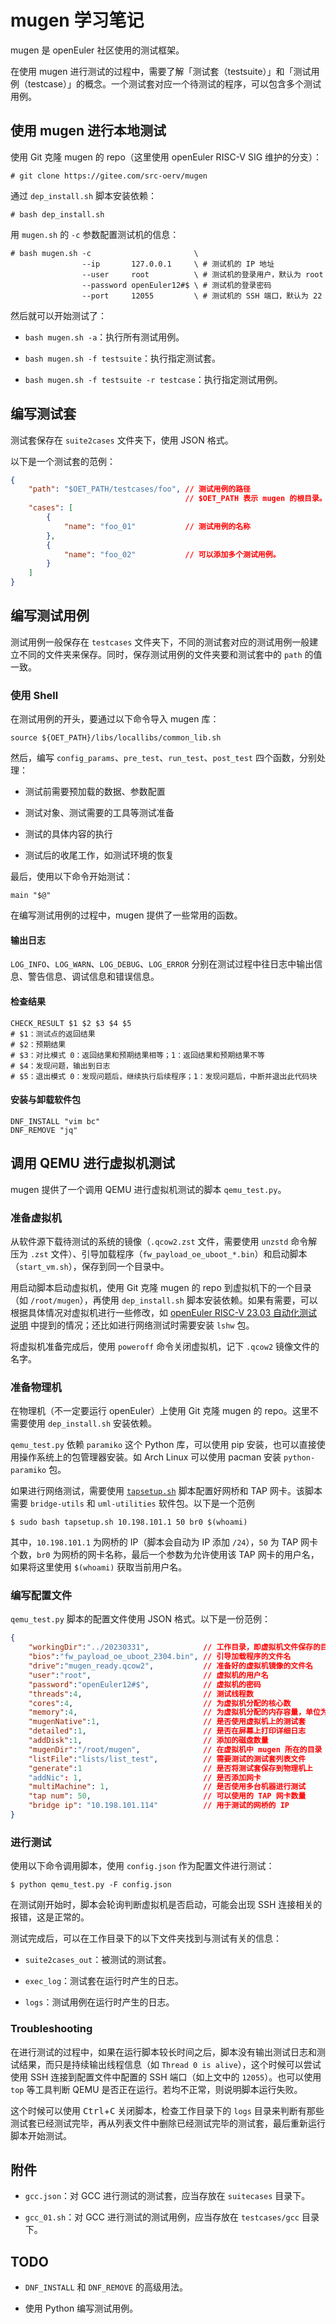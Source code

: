 # mugen 学习笔记

mugen 是 openEuler 社区使用的测试框架。

在使用 mugen 进行测试的过程中，需要了解「测试套（testsuite）」和「测试用例（testcase）」的概念。一个测试套对应一个待测试的程序，可以包含多个测试用例。

## 使用 mugen 进行本地测试

使用 Git 克隆 mugen 的 repo（这里使用 openEuler RISC-V SIG 维护的分支）：

```shell-session
# git clone https://gitee.com/src-oerv/mugen
```

通过 `dep_install.sh` 脚本安装依赖：

```shell-session
# bash dep_install.sh
```

用 `mugen.sh` 的 `-c` 参数配置测试机的信息：

```shell-session
# bash mugen.sh -c                       \
                --ip       127.0.0.1     \ # 测试机的 IP 地址
                --user     root          \ # 测试机的登录用户，默认为 root
                --password openEuler12#$ \ # 测试机的登录密码
                --port     12055         \ # 测试机的 SSH 端口，默认为 22
```

然后就可以开始测试了：

- `bash mugen.sh -a`：执行所有测试用例。
  
- `bash mugen.sh -f testsuite`：执行指定测试套。
  
- `bash mugen.sh -f testsuite -r testcase`：执行指定测试用例。
  

## 编写测试套

测试套保存在 `suite2cases` 文件夹下，使用 JSON 格式。

以下是一个测试套的范例：

```json
{
    "path": "$OET_PATH/testcases/foo", // 测试用例的路径
                                       // $OET_PATH 表示 mugen 的根目录。
    "cases": [
        {
            "name": "foo_01"           // 测试用例的名称
        },
        {
            "name": "foo_02"           // 可以添加多个测试用例。
        }
    ]
}
```

## 编写测试用例

测试用例一般保存在 `testcases` 文件夹下，不同的测试套对应的测试用例一般建立不同的文件夹来保存。同时，保存测试用例的文件夹要和测试套中的 `path` 的值一致。

### 使用 Shell

在测试用例的开头，要通过以下命令导入 mugen 库：

```shell
source ${OET_PATH}/libs/locallibs/common_lib.sh
```

然后，编写 `config_params`、`pre_test`、`run_test`、`post_test` 四个函数，分别处理：

- 测试前需要预加载的数据、参数配置
  
- 测试对象、测试需要的工具等测试准备
  
- 测试的具体内容的执行
  
- 测试后的收尾工作，如测试环境的恢复
  

最后，使用以下命令开始测试：

```shell
main "$@"
```

在编写测试用例的过程中，mugen 提供了一些常用的函数。

#### 输出日志

`LOG_INFO`、`LOG_WARN`、`LOG_DEBUG`、`LOG_ERROR` 分别在测试过程中往日志中输出信息、警告信息、调试信息和错误信息。

#### 检查结果

```shell
CHECK_RESULT $1 $2 $3 $4 $5
# $1：测试点的返回结果
# $2：预期结果
# $3：对比模式 0：返回结果和预期结果相等；1：返回结果和预期结果不等
# $4：发现问题，输出到日志
# $5：退出模式 0：发现问题后，继续执行后续程序；1：发现问题后，中断并退出此代码块
```

#### 安装与卸载软件包

```shell
DNF_INSTALL "vim bc"
DNF_REMOVE "jq"
```

## 调用 QEMU 进行虚拟机测试

mugen 提供了一个调用 QEMU 进行虚拟机测试的脚本 `qemu_test.py`。

### 准备虚拟机

从软件源下载待测试的系统的镜像（`.qcow2.zst` 文件，需要使用 `unzstd` 命令解压为 `.zst` 文件）、引导加载程序（`fw_payload_oe_uboot_*.bin`）和启动脚本（`start_vm.sh`），保存到同一个目录中。

用启动脚本启动虚拟机，使用 Git 克隆 mugen 的 repo 到虚拟机下的一个目录（如 `/root/mugen`），再使用 `dep_install.sh` 脚本安装依赖。如果有需要，可以根据具体情况对虚拟机进行一些修改，如 [openEuler RISC-V 23.03 自动化测试说明](https://github.com/brsf11/Tarsier-Internship/blob/main/Testing/0331-23.03testing/README.md) 中提到的情况；还比如进行网络测试时需要安装 `lshw` 包。

将虚拟机准备完成后，使用 `poweroff` 命令关闭虚拟机，记下 `.qcow2` 镜像文件的名字。

### 准备物理机

在物理机（不一定要运行 openEuler）上使用 Git 克隆 mugen 的 repo。这里不需要使用 `dep_install.sh` 安装依赖。

`qemu_test.py` 依赖 `paramiko` 这个 Python 库，可以使用 pip 安装，也可以直接使用操作系统上的包管理器安装。如 Arch Linux 可以使用 pacman 安装 `python-paramiko` 包。

如果进行网络测试，需要使用 [`tapsetup.sh`](https://github.com/KotorinMinami/plct-working/blob/main/qemu-tap-bridge/tapsetup.sh) 脚本配置好网桥和 TAP 网卡。该脚本需要 `bridge-utils` 和 `uml-utilities` 软件包。以下是一个范例

```shell-session
$ sudo bash tapsetup.sh 10.198.101.1 50 br0 $(whoami)
```

其中，`10.198.101.1` 为网桥的 IP（脚本会自动为 IP 添加 `/24`），`50` 为 TAP 网卡个数，`br0` 为网桥的网卡名称，最后一个参数为允许使用该 TAP 网卡的用户名，如果将这里使用 `$(whoami)` 获取当前用户名。

### 编写配置文件

`qemu_test.py` 脚本的配置文件使用 JSON 格式。以下是一份范例：

```json
{
    "workingDir":"../20230331",            // 工作目录，即虚拟机文件保存的目录
    "bios":"fw_payload_oe_uboot_2304.bin", // 引导加载程序的文件名
    "drive":"mugen_ready.qcow2",           // 准备好的虚拟机镜像的文件名
    "user":"root",                         // 虚拟机的用户名
    "password":"openEuler12#$",            // 虚拟机的密码
    "threads":4,                           // 测试线程数
    "cores":4,                             // 为虚拟机分配的核心数
    "memory":4,                            // 为虚拟机分配的内存容量，单位为 GB
    "mugenNative":1,                       // 是否使用虚拟机上的测试套
    "detailed":1,                          // 是否在屏幕上打印详细日志
    "addDisk":1,                           // 添加的磁盘数量
    "mugenDir":"/root/mugen",              // 在虚拟机中 mugen 所在的目录
    "listFile":"lists/list_test",          // 需要测试的测试套列表文件
    "generate":1                           // 是否将测试套保存到物理机上
    "addNic": 1,                           // 是否添加网卡
    "multiMachine": 1,                     // 是否使用多台机器进行测试
    "tap num": 50,                         // 可以使用的 TAP 网卡数量
    "bridge ip": "10.198.101.114"          // 用于测试的网桥的 IP
}
```

### 进行测试

使用以下命令调用脚本，使用 `config.json` 作为配置文件进行测试：

```shell-session
$ python qemu_test.py -F config.json
```

在测试刚开始时，脚本会轮询判断虚拟机是否启动，可能会出现 SSH 连接相关的报错，这是正常的。

测试完成后，可以在工作目录下的以下文件夹找到与测试有关的信息：

- `suite2cases_out`：被测试的测试套。
  
- `exec_log`：测试套在运行时产生的日志。
  
- `logs`：测试用例在运行时产生的日志。
  

### Troubleshooting

在进行测试的过程中，如果在运行脚本较长时间之后，脚本没有输出测试日志和测试结果，而只是持续输出线程信息（如 `Thread 0 is alive`），这个时候可以尝试使用 SSH 连接到配置文件中配置的 SSH 端口（如上文中的 `12055`）。也可以使用 `top` 等工具判断 QEMU 是否正在运行。若均不正常，则说明脚本运行失败。

这个时候可以使用 <kbd>Ctrl</kbd>+<kbd>C</kbd> 关闭脚本，检查工作目录下的 `logs` 目录来判断有那些测试套已经测试完毕，再从列表文件中删除已经测试完毕的测试套，最后重新运行脚本开始测试。

## 附件

- `gcc.json`：对 GCC 进行测试的测试套，应当存放在 `suitecases` 目录下。
  
- `gcc_01.sh`：对 GCC 进行测试的测试用例，应当存放在 `testcases/gcc` 目录下。
  

## TODO

- `DNF_INSTALL` 和 `DNF_REMOVE` 的高级用法。
  
- 使用 Python 编写测试用例。